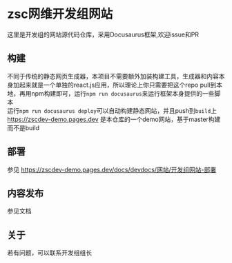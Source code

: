 # zsc网维开发组网站
这里是开发组的网站源代码仓库，采用Docusaurus框架,欢迎issue和PR
## 构建
不同于传统的静态网页生成器，本项目不需要额外加装构建工具，生成器和内容本身加起来就是一个单独的react.js应用，所以理论上你只需要把这个repo pull到本地，再用npm构建即可，运行`npm run docusaurus`来运行框架本身提供的一些脚本\
运行`npm run docusaurus deploy`可以自动构建静态网站，并且push到`build`上\
https://zscdev-demo.pages.dev 是本仓库的一个demo网站，基于master构建而不是build
## 部署
参见 https://zscdev-demo.pages.dev/docs/devdocs/网站/开发组网站-部署
## 内容发布
参见文档
## 关于
若有问题，可以联系开发组组长
